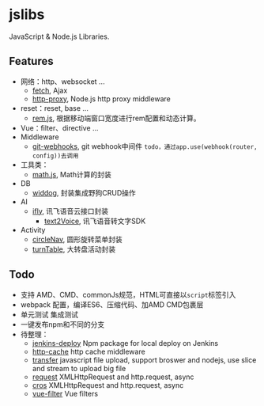 # jslibs

JavaScript & Node.js Libraries.

## Features

- 网络：http、websocket ...
  - [fetch](fetch), Ajax
  - [http-proxy](http-proxy), Node.js http proxy middleware
- reset：reset, base ...
  - [rem.js](reset/rem.js), 根据移动端窗口宽度进行rem配置和动态计算。
- Vue：filter、directive ...
- Middleware
  - [git-webhooks](git-webhooks), git webhook中间件 `todo，通过app.use(webhook(router, config))去调用`
- 工具类：
  - [math.js](utils/math.js), Math计算的封装
- DB
  - [widdog](widlog), 封装集成野狗CRUD操作
- AI
  - [ifly](ifly), 讯飞语音云接口封装
	  - [text2Voice](ifly/text2Voice.js), 讯飞语音转文字SDK
- Activity
  - [circleNav](circleNav), 圆形旋转菜单封装
  - [turnTable](turnTable), 大转盘活动封装

## Todo

- 支持 AMD、CMD、commonJs规范，HTML可直接以`script`标签引入
- webpack 配置，编译ES6、压缩代码、加AMD CMD包裹层
- 单元测试 集成测试
- 一键发布npm和不同的分支
- 待整理：
  - [jenkins-deploy](jenkins-deploy) Npm package for local deploy on Jenkins
  - [http-cache](http-cache) http cache middleware
  - [transfer](transfer) javascript file upload, support broswer and nodejs, use slice and stream to upload big file
  - [request](request) XMLHttpRequest and http.request, async
  - [cros](cros) XMLHttpRequest and http.request, async
  - [vue-filter](vue-filter) Vue filters
